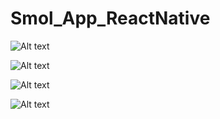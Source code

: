 # Smol_App_ReactNative

![Alt text](https://github.com/edicu2/Smol_App_ReactNative/tree/master/test_image/test1.png?raw=true "image1")

![Alt text](https://github.com/edicu2/Smol_App_ReactNative/tree/master/test_image/test2.png?raw=true "image2")

![Alt text](https://github.com/edicu2/Smol_App_ReactNative/tree/master/test_image/test3.png?raw=true "image3")

![Alt text](https://github.com/edicu2/Smol_App_ReactNative/tree/master/test_image/test4.png?raw=true "image4")

